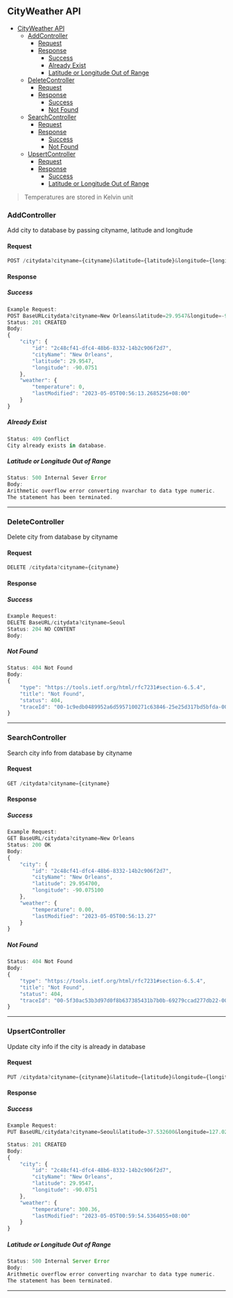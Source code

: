 ## CityWeather API
- [CityWeather API](#cityweather-api)
  - [AddController](#addcontroller)
    - [Request](#request)
    - [Response](#response)
      - [Success](#success)
      - [Already Exist](#already-exist)
      - [Latitude or Longitude Out of Range](#latitude-or-longitude-out-of-range)
  - [DeleteController](#deletecontroller)
    - [Request](#request-1)
    - [Response](#response-1)
      - [Success](#success-1)
      - [Not Found](#not-found)
  - [SearchController](#searchcontroller)
    - [Request](#request-2)
    - [Response](#response-2)
      - [Success](#success-2)
      - [Not Found](#not-found-1)
  - [UpsertController](#upsertcontroller)
    - [Request](#request-3)
    - [Response](#response-3)
      - [Success](#success-3)
      - [Latitude or Longitude Out of Range](#latitude-or-longitude-out-of-range-1)

  
> Temperatures are stored in Kelvin unit 

### AddController
Add city to database by passing cityname, latitude and longitude
#### Request
```js
POST /citydata?cityname={cityname}&latitude={latitude}&longitude={longitude}
```
#### Response
##### Success
```js
Example Request:
POST BaseURLcitydata?cityname=New Orleans&latitude=29.9547&longitude=-90.0751
Status: 201 CREATED
Body:
{
    "city": {
        "id": "2c48cf41-dfc4-48b6-8332-14b2c906f2d7",
        "cityName": "New Orleans",
        "latitude": 29.9547,
        "longitude": -90.0751
    },
    "weather": {
        "temperature": 0,
        "lastModified": "2023-05-05T00:56:13.2685256+08:00"
    }
}
```
##### Already Exist
```js
Status: 409 Conflict
City already exists in database.
```
##### Latitude or Longitude Out of Range
```js
Status: 500 Internal Sever Error
Body:
Arithmetic overflow error converting nvarchar to data type numeric.
The statement has been terminated.
```
---
### DeleteController
Delete city from database by cityname
#### Request
```js
DELETE /citydata?cityname={cityname}
```
#### Response
##### Success
```js
Example Request:
DELETE BaseURL/citydata?cityname=Seoul
Status: 204 NO CONTENT
Body:

```
##### Not Found
```js
Status: 404 Not Found
Body:
{
    "type": "https://tools.ietf.org/html/rfc7231#section-6.5.4",
    "title": "Not Found",
    "status": 404,
    "traceId": "00-1c9edb0489952a6d5957100271c63846-25e25d317bd5bfda-00"
}
```
---
### SearchController
Search city info from database by cityname 
#### Request
```js
GET /citydata?cityname={cityname}
```
#### Response
##### Success
```js
Example Request:
GET BaseURL/citydata?cityname=New Orleans
Status: 200 OK
Body:
{
    "city": {
        "id": "2c48cf41-dfc4-48b6-8332-14b2c906f2d7",
        "cityName": "New Orleans",
        "latitude": 29.954700,
        "longitude": -90.075100
    },
    "weather": {
        "temperature": 0.00,
        "lastModified": "2023-05-05T00:56:13.27"
    }
}
```
##### Not Found
```js
Status: 404 Not Found
Body:
{
    "type": "https://tools.ietf.org/html/rfc7231#section-6.5.4",
    "title": "Not Found",
    "status": 404,
    "traceId": "00-5f30ac53b3d97d0f8b637385431b7b0b-69279ccad277db22-00"
}
```
---
### UpsertController
Update city info if the city is already in database
#### Request
```js
PUT /citydata?cityname={cityname}&latitude={latitude}&longitude={longitude}&temp={temperature}
```
#### Response
##### Success
```js
Example Request:
PUT BaseURL/citydata?cityname=Seoul&latitude=37.532600&longitude=127.024612&temp=291.15

Status: 201 CREATED
Body:
{
    "city": {
        "id": "2c48cf41-dfc4-48b6-8332-14b2c906f2d7",
        "cityName": "New Orleans",
        "latitude": 29.9547,
        "longitude": -90.0751
    },
    "weather": {
        "temperature": 300.36,
        "lastModified": "2023-05-05T00:59:54.5364055+08:00"
    }
}
```

##### Latitude or Longitude Out of Range
```js
Status: 500 Internal Server Error
Body:
Arithmetic overflow error converting nvarchar to data type numeric.
The statement has been terminated.
```
---